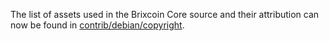 The list of assets used in the Brixcoin Core source and their attribution can now be found in [contrib/debian/copyright](../contrib/debian/copyright).

